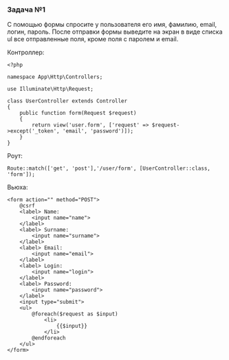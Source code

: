 ### Задача №1

С помощью формы спросите у пользователя его имя, фамилию, email, логин, пароль. 
После отправки формы выведите на экран в
виде списка ul все отправленные поля, кроме поля с паролем и email.

Контроллер:

    <?php
    
    namespace App\Http\Controllers;
    
    use Illuminate\Http\Request;
    
    class UserController extends Controller
    {
        public function form(Request $request)
        {
            return view('user.form', ['request' => $request->except('_token', 'email', 'password')]);
        }
    }

Роут:

    Route::match(['get', 'post'],'/user/form', [UserController::class, 'form']);

Вьюхa:

    <form action="" method="POST">
        @csrf
        <label> Name:
            <input name="name">
        </label>
        <label> Surname:
            <input name="surname">
        </label>
        <label> Email:
            <input name="email">
        </label>
        <label> Login:
            <input name="login">
        </label>
        <label> Password:
            <input name="password">
        </label>
        <input type="submit">
        <ul>
            @foreach($request as $input)
                <li>
                    {{$input}}
                </li>
            @endforeach
        </ul>
    </form>
